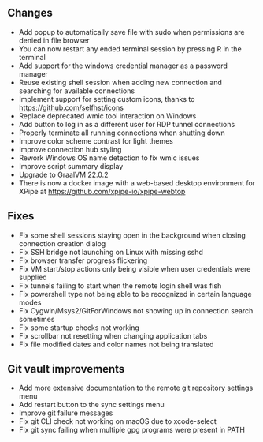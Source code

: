 ## Changes

- Add popup to automatically save file with sudo when permissions are denied in file browser
- You can now restart any ended terminal session by pressing R in the terminal
- Add support for the windows credential manager as a password manager
- Reuse existing shell session when adding new connection and searching for available connections
- Implement support for setting custom icons, thanks to https://github.com/selfhst/icons
- Replace deprecated wmic tool interaction on Windows
- Add button to log in as a different user for RDP tunnel connections
- Properly terminate all running connections when shutting down
- Improve color scheme contrast for light themes
- Improve connection hub styling
- Rework Windows OS name detection to fix wmic issues
- Improve script summary display
- Upgrade to GraalVM 22.0.2
- There is now a docker image with a web-based desktop environment for XPipe at https://github.com/xpipe-io/xpipe-webtop

## Fixes

- Fix some shell sessions staying open in the background when closing connection creation dialog
- Fix SSH bridge not launching on Linux with missing sshd
- Fix browser transfer progress flickering
- Fix VM start/stop actions only being visible when user credentials were supplied
- Fix tunnels failing to start when the remote login shell was fish
- Fix powershell type not being able to be recognized in certain language modes
- Fix Cygwin/Msys2/GitForWindows not showing up in connection search sometimes
- Fix some startup checks not working
- Fix scrollbar not resetting when changing application tabs
- Fix file modified dates and color names not being translated

## Git vault improvements

- Add more extensive documentation to the remote git repository settings menu
- Add restart button to the sync settings menu
- Improve git failure messages
- Fix git CLI check not working on macOS due to xcode-select
- Fix git sync failing when multiple gpg programs were present in PATH
